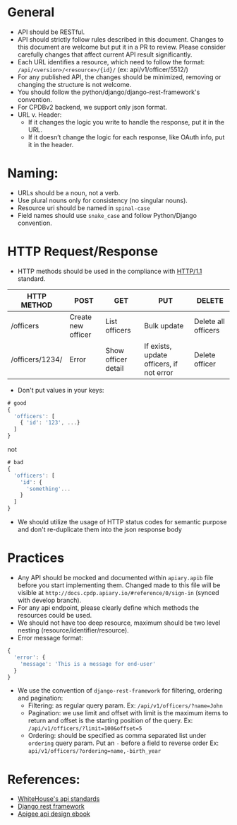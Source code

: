 # General
- API should be RESTful.
- API should strictly follow rules described in this document. Changes to this document are welcome but put it in a PR to review. Please consider carefully changes that affect current API result significantly.
- Each URL identifies a resource, which need to follow the format: `/api/<version>/<resource>/{id}/` (ex: api/v1/officer/5512/)
- For any published API, the changes should be minimized, removing or changing the structure is not welcome.
- You should follow the python/django/django-rest-framework's convention.
- For CPDBv2 backend, we support only json format.
- URL v. Header:
  - If it changes the logic you write to handle the response, put it in the URL.
  - If it doesn’t change the logic for each response, like OAuth info, put it in the header.

# Naming:
- URLs should be a noun, not a verb.
- Use plural nouns only for consistency (no singular nouns).
- Resource uri should be named in `spinal-case`
- Field names should use `snake_case` and follow Python/Django convention.

# HTTP Request/Response
- HTTP methods should be used in the compliance with [HTTP/1.1](http://www.w3.org/Protocols/rfc2616/rfc2616-sec9.html) standard.

| HTTP METHOD | POST            | GET       | PUT         | DELETE |
| ----------- | --------------- | --------- | ----------- | ------ |
| /officers   | Create new officer | List officers | Bulk update | Delete all officers |
| /officers/1234/  | Error           | Show officer detail   | If exists, update officers, if not error | Delete officer |
- Don't put values in your keys:
```javascript
# good
{
  'officers': [
    { 'id': '123', ...}
  ]
}
```
not
```javascript
# bad
{
  'officers': [
    'id': {
      'something'...
    }
  ]
}
```
- We should utilize the usage of HTTP status codes for semantic purpose and don't re-duplicate them into the json response body

# Practices
- Any API should be mocked and documented within `apiary.apib` file before you start implementing them. Changed made to this file will be visible at `http://docs.cpdp.apiary.io/#reference/0/sign-in` (synced with develop branch).
- For any api endpoint, please clearly define which methods the resources could be used.
- We should not have too deep resource, maximum should be two level nesting (resource/identifier/resource).
- Error message format:
```javascript
{
  'error': {
    'message': 'This is a message for end-user'
  }
}
```
- We use the convention of `django-rest-framework` for filtering, ordering and pagination:
  - Filtering: as regular query param. Ex: `/api/v1/officers/?name=John`
  - Pagination: we use limit and offset with limit is the maximum items to return and offset is the starting position of the query. Ex: `/api/v1/officers/?limit=100&offset=5`
  - Ordering: should be specified as comma separated list under `ordering` query param. Put an `-` before a field to reverse order Ex: `api/v1/officers/?ordering=name,-birth_year`

# References:
- [WhiteHouse's api standards](https://github.com/WhiteHouse/api-standards)
- [Django rest framework](http://www.django-rest-framework.org/)
- [Apigee api design ebook](https://pages.apigee.com/rs/apigee/images/api-design-ebook-2012-03.pdf)
